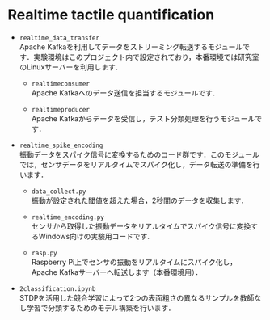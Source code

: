 # Realtime tactile quantification

* `realtime_data_transfer`  
Apache Kafkaを利用してデータをストリーミング転送するモジュールです．実験環境はこのプロジェクト内で設定されており，本番環境では研究室のLinuxサーバーを利用します．

  * `realtimeconsumer`  
    Apache Kafkaへのデータ送信を担当するモジュールです．

  * `realtimeproducer`  
    Apache Kafkaからデータを受信し，テスト分類処理を行うモジュールです．

* `realtime_spike_encoding`  
振動データをスパイク信号に変換するためのコード群です．このモジュールでは，センサデータをリアルタイムでスパイク化し，データ転送の準備を行います．

  * `data_collect.py`  
    振動が設定された閾値を超えた場合，2秒間のデータを収集します．
 
  * `realtime_encoding.py`  
    センサから取得した振動データをリアルタイムでスパイク信号に変換するWindows向けの実験用コードです.

  * `rasp.py`  
    Raspberry Pi上でセンサの振動をリアルタイムにスパイク化し，Apache Kafkaサーバーへ転送します（本番環境用）．

* `2classification.ipynb`  
STDPを活用した競合学習によって2つの表面粗さの異なるサンプルを教師なし学習で分類するためのモデル構築を行います．
